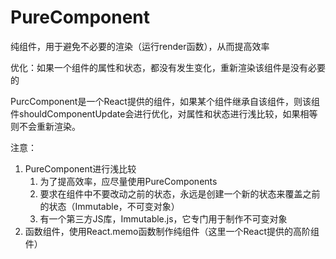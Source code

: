 # PureComponent

纯组件，用于避免不必要的渲染（运行render函数），从而提高效率

优化：如果一个组件的属性和状态，都没有发生变化，重新渲染该组件是没有必要的

PurcComponent是一个React提供的组件，如果某个组件继承自该组件，则该组件shouldComponentUpdate会进行优化，对属性和状态进行浅比较，如果相等则不会重新渲染。

注意：

1. PureComponent进行浅比较
    1. 为了提高效率，应尽量使用PureComponents
    2. 要求在组件中不要改动之前的状态，永远是创建一个新的状态来覆盖之前的状态（Immutable，不可变对象）
    3. 有一个第三方JS库，Immutable.js，它专门用于制作不可变对象
2. 函数组件，使用React.memo函数制作纯组件（这里一个React提供的高阶组件）